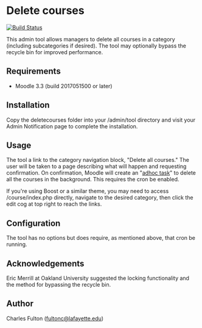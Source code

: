 Delete courses
==============

[![Build Status](https://api.travis-ci.org/LafColITS/moodle-tool_deletecourses.png)](https://api.travis-ci.org/LafColITS/moodle-tool_deletecourses)

This admin tool allows managers to delete all courses in a category (including subcategories if desired). The tool may optionally bypass the recycle bin for improved performance.

Requirements
------------
- Moodle 3.3 (build 2017051500 or later)

Installation
------------
Copy the deletecourses folder into your /admin/tool directory and visit your Admin Notification page to complete the installation.

Usage
-----
The tool a link to the category navigation block, "Delete all courses." The user will be taken to a page describing what will happen and requesting confirmation. On confirmation, Moodle will create an "[adhoc task](https://docs.moodle.org/dev/Task_API#Adhoc_tasks)" to delete all the courses in the background. This requires the cron be enabled.

If you're using Boost or a similar theme, you may need to access /course/index.php directly, navigate to the desired category, then click the edit cog at top right to reach the links.

Configuration
-------------
The tool has no options but does require, as mentioned above, that cron be running.

Acknowledgements
----------------
Eric Merrill at Oakland University suggested the locking functionality and the method for bypassing the recycle bin.

Author
------
Charles Fulton (fultonc@lafayette.edu)
